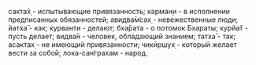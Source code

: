 сакта̄х̣ - испытывающие привязанность; карман̣и - в исполнении предписанных обязанностей; авидва̄м̇сах̣ - невежественные люди; йатха̄ - как; курванти - делают; бха̄рата - о потомок Бхараты; курйа̄т - пусть делает; видва̄н - человек, обладающий знанием; татха̄ - так; асактах̣ - не имеющий привязанности; чикӣршух̣ - который желает вести за собой; лока-сан̇грахам - народ.